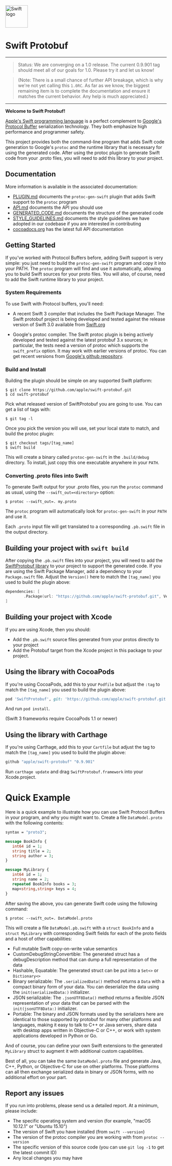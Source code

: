 <img src="https://swift.org/assets/images/swift.svg" alt="Swift logo" height="70" >

# Swift Protobuf

---

> Status: We are converging on a 1.0 release.  The current 0.9.901 tag should
> meet all of our goals for 1.0.  Please try it and let us know!

> (Note: There is a small chance of further API breakage, which is why
> we're not yet calling this `1.0RC`.  As far as we know, the biggest
> remaining item is to complete the documentation and ensure it
> matches the current behavior.  Any help is much appreciated.)

---

**Welcome to Swift Protobuf!**

[Apple's Swift programming language](https://swift.org/) is a perfect
complement to [Google's Protocol
Buffer](https://developers.google.com/protocol-buffers/) serialization
technology.
They both emphasize high performance and programmer safety.

This project provides both the command-line program that adds Swift
code generation to Google's `protoc` and the runtime library that is
necessary for using the generated code.
After using the protoc plugin to generate Swift code from your .proto
files, you will need to add this library to your project.

## Documentation

More information is available in the associated documentation:

 * [PLUGIN.md](Documentation/PLUGIN.md) documents the `protoc-gen-swift`
   plugin that adds Swift support to the `protoc` program
 * [API.md](Documentation/API.md) documents the API you should use
 * [GENERATED_CODE.md](Documentation/GENERATED_CODE.md) documents the structure
   of the generated code
 * [STYLE_GUIDELINES.md](Documentation/STYLE_GUIDELINES.md) documents the style
   guidelines we have adopted in our codebase if you are interested in
   contributing
 * [cocoadocs.org](http://cocoadocs.org/docsets/SwiftProtobuf/) has the latest
   full API documentation

## Getting Started

If you've worked with Protocol Buffers before, adding Swift support is very
simple:  you just need to build the `protoc-gen-swift` program and copy it into
your PATH.
The `protoc` program will find and use it automatically, allowing you
to build Swift sources for your proto files.
You will also, of course, need to add the Swift runtime library to
your project.

### System Requirements

To use Swift with Protocol buffers, you'll need:

* A recent Swift 3 compiler that includes the Swift Package Manager.  The Swift
protobuf project is being developed and tested against the release version of
Swift 3.0 available from [Swift.org](https://swift.org)

* Google's protoc compiler.  The Swift protoc plugin is being actively developed
and tested against the latest protobuf 3.x sources; in particular, the tests need a version
of protoc which supports the `swift_prefix` option.  It may work with earlier versions
of protoc.  You can get recent versions from
[Google's github repository](https://github.com/google/protobuf).

### Build and Install

Building the plugin should be simple on any supported Swift platform:

```
$ git clone https://github.com/apple/swift-protobuf.git
$ cd swift-protobuf
```

Pick what released version of SwiftProtobuf you are going to use.  You can get
a list of tags with:

```
$ git tag -l
```

Once you pick the version you will use, set your local state to match, and
build the protoc plugin:

```
$ git checkout tags/[tag_name]
$ swift build
```

This will create a binary called `protoc-gen-swift` in the `.build/debug`
directory.  To install, just copy this one executable anywhere in your `PATH`.

### Converting .proto files into Swift

To generate Swift output for your .proto files, you run the `protoc` command as
usual, using the `--swift_out=<directory>` option:

```
$ protoc --swift_out=. my.proto
```

The `protoc` program will automatically look for `protoc-gen-swift` in your
`PATH` and use it.

Each `.proto` input file will get translated to a corresponding `.pb.swift`
file in the output directory.

## Building your project with `swift build`

After copying the `.pb.swift` files into your project, you will need to add the
[SwiftProtobuf library](https://github.com/apple/swift-protobuf) to your
project to support the generated code.
If you are using the Swift Package Manager, add a dependency to your
`Package.swift` file.  Adjust the `Version()` here to match the `[tag_name]`
you used to build the plugin above:

```swift
dependencies: [
        .Package(url: "https://github.com/apple/swift-protobuf.git", Version(0,9,24))
]
```

## Building your project with Xcode

If you are using Xcode, then you should:

* Add the `.pb.swift` source files generated from your protos directly to your
  project
* Add the Protobuf target from the Xcode project in this package to your project.

## Using the library with CocoaPods

If you're using CocoaPods, add this to your `Podfile` but adjust the `:tag` to
match the `[tag_name]` you used to build the plugin above:

```ruby
pod 'SwiftProtobuf', git: 'https://github.com/apple/swift-protobuf.git', :tag => '0.9.901'
```

And run `pod install`.

(Swift 3 frameworks require CocoaPods 1.1 or newer)

## Using the library with Carthage

If you're using Carthage, add this to your `Cartfile` but adjust the tag to match the `[tag_name]` you used to build the plugin above:

```ruby
github "apple/swift-protobuf" "0.9.901"
```

Run `carthage update` and drag `SwiftProtobuf.framework` into your Xcode.project.

# Quick Example

Here is a quick example to illustrate how you can use Swift Protocol Buffers in
your program, and why you might want to.  Create a file `DataModel.proto` with
the following contents:

```protobuf
syntax = "proto3";

message BookInfo {
   int64 id = 1;
   string title = 2;
   string author = 3;
}

message MyLibrary {
   int64 id = 1;
   string name = 2;
   repeated BookInfo books = 3;
   map<string,string> keys = 4;
}
```

After saving the above, you can generate Swift code using the following command:

```
$ protoc --swift_out=. DataModel.proto
```

This will create a file `DataModel.pb.swift` with a `struct BookInfo` and a
`struct MyLibrary` with corresponding Swift fields for each of the proto fields
and a host of other capabilities:

* Full mutable Swift copy-on-write value semantics
* CustomDebugStringConvertible:  The generated struct has a debugDescription
  method that can dump a full representation of the data
* Hashable, Equatable:  The generated struct can be put into a `Set<>` or
  `Dictionary<>`
* Binary serializable:  The `.serializedData()` method returns a `Data` with
  a compact binary form of your data.  You can deserialize the data using the
  `init(serializedData:)` initializer.
* JSON serializable:  The `.jsonUTF8Data()` method returns a flexible JSON
  representation of your data that can be parsed with the `init(jsonUTF8Data:)`
  initializer.
* Portable:  The binary and JSON formats used by the serializers here are
  identical to those supported by protobuf for many other platforms and
  languages, making it easy to talk to C++ or Java servers, share data with
  desktop apps written in Objective-C or C++, or work with system applications
  developed in Python or Go.

And of course, you can define your own Swift extensions to the generated
`MyLibrary` struct to augment it with additional custom capabilities.

Best of all, you can take the same `DataModel.proto` file and generate Java,
C++, Python, or Objective-C for use on other platforms. Those platforms can all
then exchange serialized data in binary or JSON forms, with no additional
effort on your part.

## Report any issues

If you run into problems, please send us a detailed report.
At a minimum, please include:

* The specific operating system and version (for example, "macOS 10.12.1" or
  "Ubuntu 15.10")
* The version of Swift you have installed (from `swift --version`)
* The version of the protoc compiler you are working with from
  `protoc --version`
* The specific version of this source code (you can use `git log -1` to get the
  latest commit ID)
* Any local changes you may have
